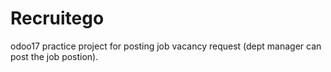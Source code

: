 # Recruitego
odoo17 practice project for posting job vacancy request (dept manager can post the job postion).

